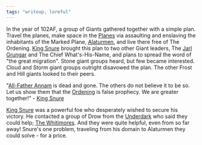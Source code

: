 ```yaml
---
tags: "writeup, loreful"
---
```


In the year of 102AF, a group of Giants gathered together with a simple plan. Travel the planes, make space in the [Planes](..\..\..\..\..\..\The%20Planes%20of%20Existence.md) via assaulting and enslaving the inhabitants of the Marked Plane, [Alaturmen](..\..\..\..\Alaturmen.md), and live there free of The Ordening. [King Snure](..\..\..\..\..\..\..\Game%20Notes\NPCs\ala%20Alaturmen\zNon-Humanoid\Giant%20NPCs\King%20Snure.md) brought this plan to two other Giant leaders, The [Jarl Grungar](..\..\..\..\..\..\..\Game%20Notes\NPCs\ala%20Alaturmen\zNon-Humanoid\Giant%20NPCs\Jarl%20Grungar.md) and The Chief What's-His-Name, and plans to spread the word of "the great migration". Stone giant groups heard, but few became interested. Cloud and Storm giant groups outright disavowed the plan. The other Frost and Hill giants looked to their peers.

"[All-Father Annam](..\..\..\..\..\..\..\Game%20Notes\NPCs\ala%20Alaturmen\Absolute%20Power\All-Father%20Annam.md) is dead and gone. The others do not believe it to be so. Let us show them that the [Ordening](..\..\..\..\..\Elemental%20Planes\Ordening.md) is false prophecy. We are greater together!" - [King Snure](..\..\..\..\..\..\..\Game%20Notes\NPCs\ala%20Alaturmen\zNon-Humanoid\Giant%20NPCs\King%20Snure.md)

[King Snure](..\..\..\..\..\..\..\Game%20Notes\NPCs\ala%20Alaturmen\zNon-Humanoid\Giant%20NPCs\King%20Snure.md) was a powerful foe who desperately wished to secure his victory. He contacted a group of Drow from the [Underdark](..\..\..\..\..\Underdark\Underdark.md) who said they could help; [The Whitimores](..\..\..\..\..\Underdark\Groups\The%20Whitimores.md). And they were quite helpful, even from so far away! Snure's one problem, traveling from his domain to Alaturmen they could solve - for a price.

